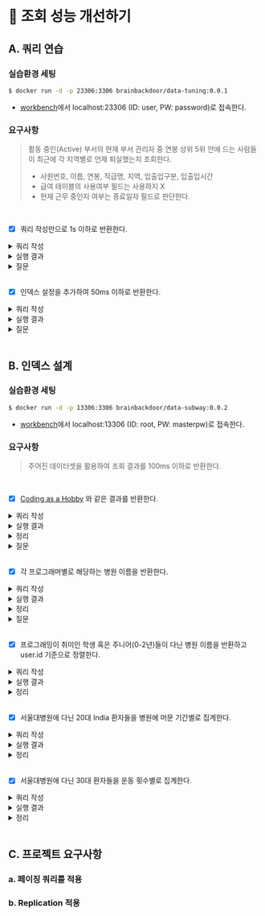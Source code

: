 # 🚀 조회 성능 개선하기

## A. 쿼리 연습

### 실습환경 세팅

```sh
$ docker run -d -p 23306:3306 brainbackdoor/data-tuning:0.0.1
```

- [workbench](https://www.mysql.com/products/workbench/)에서 localhost:23306 (ID: user, PW: password)로 접속한다.

### 요구사항

> 활동 중인(Active) 부서의 현재 부서 관리자 중 연봉 상위 5위 안에 드는 사람들이 최근에 각 지역별로 언제 퇴실했는지 조회한다.
> - 사원번호, 이름, 연봉, 직급명, 지역, 입출입구분, 입출입시간
> - 급여 테이블의 사용여부 필드는 사용하지 X
> - 현재 근무 중인지 여부는 종료일자 필드로 판단한다.

<br/>

- [x] 쿼리 작성만으로 1s 이하로 반환한다.

<details>
  <summary>쿼리 작성</summary>
  <br/>

  ```sql
  select 
      사원_top5.사원번호, 
      사원_top5.이름, 
      사원_top5.연봉, 
      사원_top5.직급명, 
      사원출입기록.입출입시간, 
      사원출입기록.지역, 
      사원출입기록.입출입구분
  from 
      사원출입기록
  join (
      select 
          사원.사원번호, 
          사원.이름, 
          급여.연봉,
          직급.직급명
      from 
          사원
      join 
          급여 on 사원.사원번호 = 급여.사원번호
      join 
          부서관리자 on 사원.사원번호 = 부서관리자.사원번호
      join
          직급 on 사원.사원번호 = 직급.사원번호
      join 
          부서 on 부서관리자.부서번호 = 부서.부서번호
      where 
          급여.종료일자 = '9999-01-01' and 
          부서관리자.종료일자 = '9999-01-01' and 
          직급.직급명 = 'Manager' and
          부서.비고 = 'active'
      order by 
          급여.연봉 desc
      limit 5
  ) as 사원_top5 on 사원출입기록.사원번호 = 사원_top5.사원번호
  where 
      사원출입기록.입출입구분 = 'O'
  order by 
      사원_top5.연봉 desc,
      사원출입기록.입출입시간 desc;
  ```

</details>

<details>
  <summary>실행 결과</summary>
  
  #### 소요 시간
  <p align="center">
    <img src="https://user-images.githubusercontent.com/50176238/137327316-03bd818c-65cb-478a-abf5-7da0ca112cf9.png">
  </p>

  #### 테이블 출력
  <p align="center">
    <img src="https://user-images.githubusercontent.com/50176238/137328626-5a7d8bfa-2b97-4979-a636-ab3d0741561f.png">
  </p>

  #### 실행 계획
  <p align="center">
    <img src="https://user-images.githubusercontent.com/50176238/137470893-7f02025f-97b2-462e-b504-97697e61e3e5.png">
  </p>
  <p align="center">
    <img src="https://user-images.githubusercontent.com/50176238/137478973-b4ca7918-8072-4f84-a5f6-122b309c9efe.png">
  </p>

</details>

<details>
  <summary>질문</summary>

  #### 1.
  문제에서 "~ `최근에` 각 지역별로 언제 퇴실했는지 조회한다."라고 돼있는데요.<br/>
  이 뜻은 입출입시간을 기준으로 내림차순 정렬하라는 걸까요?<br/>
  현재는 이렇게 작성되어 있는데, 검프의 생각이 궁금합니다!<br/>

  #### 2.
  강의 자료의 정답과 비교하면, 테이블의 입출입시간이 맞지 않는데요.<br/>
  혹시 쿼리가 틀린 건가 고민하다 정답의 값이 있긴 한 건지 먼저 확인해야겠다 싶어 `사원번호 110039`를 기준으로 조회해봤습니다.<br/>
  
  ```sql
  select *
  from 사원출입기록
  where 사원번호 = 110039;
  ```
  <br/>
  
  테이블은 아래처럼 출력됐어요.<br/>
  정답에 있는 입출입시간 값(e.g. 2020-09-06)이 아예 없었습니다.<br/>
  저만 그런가 싶어 몇몇 크루들한테 물어봤는데, 저와 같은 경우도 있고 아닌 경우도 있더라구요 😵‍💫<br/>
  검프는 결과가 똑같이 나오나요??<br/>

  <p align="center">
    <img src="https://user-images.githubusercontent.com/50176238/137324185-7e567174-9ac5-474c-81b4-cc30af339fda.png">
  </p>

</details>

<br/>
    
- [x] 인덱스 설정을 추가하여 50ms 이하로 반환한다.

<details>
  <summary>쿼리 작성</summary>
  <br/>

  ```sql
  create index `idx_사원번호` on 사원출입기록 (사원번호);
  ```

</details>

<details>
  <summary>실행 결과</summary>

  #### 소요 시간
  <p align="center">
    <img src="https://user-images.githubusercontent.com/50176238/137478470-80ab4752-3c1a-453a-9857-f8675409350c.png">
  </p>

  #### 실행 계획
  <p align="center">
    <img src="https://user-images.githubusercontent.com/50176238/137478764-52e8b000-e8c3-490a-ad5f-07448b087bb4.png">
  </p>
  <p align="center">
    <img src="https://user-images.githubusercontent.com/50176238/137478881-ddc20dec-d35d-42ef-b2b3-cbd71ca6abba.png">
  </p>

</details>

<details>
  <summary>질문</summary>
  <br/>

  기존에는 `사원출입기록`에 아래처럼 인덱스가 걸려 있어, 조인을 할 때 Full Table Scan이 발생했습니다.<br/>

  <p align="center">
    <img src="https://user-images.githubusercontent.com/50176238/137479229-248f8549-9c51-475a-9c30-b31a74857efa.png">  
  </p>
  <br/>

  그래서 Full Table Scan을 해결하려 (사원번호)로 인덱스를 걸었는데요.<br/>
  그리고 실행 시간을 확인하니 67-70ms 정도는 나오는데, 50ms 이하로는 안 나오더라구요 🥲<br/>
  다른 곳도 개선할 수 있는 부분이 있을까 싶어 여기저기 찾아보고 인덱스를 걸어봤는데요.<br/>
  오히려 실행 시간이 늘어나는 경우도 있고, 딱히 나아지지 않았습니다 😂<br/>
  검프는 어디에 인덱스를 추가해줬나요? 혹시 제가 놓친 게 있을까요??<br/>

</details>

<br/>

## B. 인덱스 설계

### 실습환경 세팅

```sh
$ docker run -d -p 13306:3306 brainbackdoor/data-subway:0.0.2
```

- [workbench](https://www.mysql.com/products/workbench/)에서 localhost:13306 (ID: root, PW: masterpw)로 접속한다.

### 요구사항

> 주어진 데이터셋을 활용하여 조회 결과를 100ms 이하로 반환한다.

<br/>

- [x] [Coding as a  Hobby](https://insights.stackoverflow.com/survey/2018#developer-profile-_-coding-as-a-hobby) 와 같은 결과를 반환한다.

<details>
  <summary>쿼리 작성</summary>
  <br/>

  ```sql
  select
    hobby,
    round((count(member_id) / (select count(member_id) from programmer where member_id is not null)) * 100, 1) as 'percentage'
  from
    programmer
  where
    member_id is not null
  group by
    hobby
  order by
    null;
  ```

</details>

<details>
  <summary>실행 결과</summary>
  
  #### 소요 시간
  <p align="center">
    <img src="https://user-images.githubusercontent.com/50176238/137529337-42f6b5d1-1c74-4b94-a123-38161f28bcda.png">
  </p>

  #### 테이블 출력
  <p align="center">
    <img src="https://user-images.githubusercontent.com/50176238/137529718-b2a57cd5-ceab-4062-8e22-d2e8251bae3c.png">  
  </p>

  #### 실행 계획
  <p align="center">
    <img src="https://user-images.githubusercontent.com/50176238/137529544-39ce68bc-e50f-44c6-be8d-bb91826e6947.png">
  </p>
  <p align="center">
    <img src="https://user-images.githubusercontent.com/50176238/137529464-2ee49e78-75a8-4577-829b-58b6087139cd.png">
  </p>

</details>

<details>
  <summary>정리</summary>

  #### 1.
  먼저, `programmer`에 어떤 인덱스가 있는지 확인했다. 처음에는 아무 인덱스도 없었다.

  ```sql
  show index from programmer;
  ```
  <br/>
  
  <p align="center">
    <img src="https://user-images.githubusercontent.com/50176238/137531335-94b8cbdb-de70-47b6-9401-e89684082a4f.png">  
  </p>

  #### 2.
  인덱스를 추가하여 성능 개선을 하기 앞서, 기대하는 결과가 나오는 쿼리를 먼저 작성했다.
  
  ```sql
  select
    hobby,
    round((count(member_id) / (select count(member_id) from programmer)) * 100, 1) as 'percentage'
  from
    programmer
  group by
    hobby
  order by
    null;
  ```
  <br/>
  
  <p align="center">
    <img src="https://user-images.githubusercontent.com/50176238/137531449-d27172e0-e04b-49b0-8687-bbb9986c78c6.png">  
  </p>
  <p align="center">
    <img src="https://user-images.githubusercontent.com/50176238/137531515-04c1a93d-765d-45b2-911b-5202c693a20c.png">  
  </p>

  #### 3.
  다음으로, 인덱스를 추가했다.<br/>
  커버링 인덱스를 사용해서 성능을 개선시키고 싶었다.<br/>
  인덱스를 어떻게 설계해야 할까 고민하다, `member_id`가 `null`인 레코드가 몇 개 있는 것을 발견했다.<br/>
  이와 `hobby` 컬럼을 묶어 인덱스를 추가하면, `where`와 `group by`를 적절하게 활용해서 커버링 인덱스로 쓸 수 있을 거라 생각했다.<br/>

  ```sql
  create index `idx_member_id_hobby` on programmer (member_id, hobby);

  select
    hobby,
    round((count(member_id) / (select count(member_id) from programmer where member_id is not null)) * 100, 1) as 'percentage'
  from
    programmer
  where
    member_id is not null
  group by
    hobby
  order by
    null;
  ```

  #### 4.
  예상대로 커버링 인덱스로 활용됐다.<br/>
  인덱스가 없을 때보다는 성능이 많이 개선됐다. 그러나, 요구사항인 100ms 이하의 쿼리는 아니었다.<br/>
  
  <p align="center">
    <img src="https://user-images.githubusercontent.com/50176238/137531740-3ede6a8e-e2d3-428e-b4b8-b27ccd54c793.png">  
  </p>
  <p align="center">
    <img src="https://user-images.githubusercontent.com/50176238/137532283-6ffcbebc-a7ff-414b-a9e6-68dd5a15bca1.png">  
  </p>
  <p align="center">
    <img src="https://user-images.githubusercontent.com/50176238/137531815-0ff9594e-3b2c-4a9a-9400-5a871aa1129f.png">  
  </p>
  
  #### 5.
  어떻게 성능을 더 높일 수 있을까 고민하다, `programmer`에 PK가 없다는 걸 깨달았다.<br/>
  혹시나 싶어서 테이블에 PK를 지정했다.<br/>
  결과적으로 100ms 이하의 쿼리를 만들 수 있었다.<br/>

  ```sql
  alter table programmer
  add primary key(id);
  ```
  <br/>
 
  <p align="center">
    <img src="https://user-images.githubusercontent.com/50176238/137529337-42f6b5d1-1c74-4b94-a123-38161f28bcda.png">
  </p>
  <p align="center">
    <img src="https://user-images.githubusercontent.com/50176238/137532093-6b1380e2-3560-48f0-bff3-d8a19151e4cd.png">  
  </p>

</details>

<details>
  <summary>질문</summary>
  <br/>

  커버링 인덱스로 성능을 개선시키는 건 이해했는데, PK를 지정했을 때 성능이 더 개선되는 이유가 궁금합니다.<br/>
  실행 계획을 보면, PK를 추가했을 때 읽는 레코드 양도 늘어나는데 말이죠 🤔<br/>
  검프는 왜 이런지 알고 있나요??<br/>

</details>

<br/>

- [x] 각 프로그래머별로 해당하는 병원 이름을 반환한다.

<details>
  <summary>쿼리 작성</summary>
  <br/>

  ```sql
  select
    programmer.id as '프로그래머',
    hospital.name as '병원명'
  from
    programmer
  join
    covid on programmer.id = covid.programmer_id
  join
    hospital on hospital.id = covid.hospital_id;
  ```
</details>

<details>
  <summary>실행 결과</summary>

  #### 소요 시간
  <p align="center">
    <img src="https://user-images.githubusercontent.com/50176238/137592807-c607c411-b1a0-4515-9cdb-1180ce4cf478.png">  
  </p>

  #### 테이블 출력
  <p align="center">
    <img src="https://user-images.githubusercontent.com/50176238/137590083-131594fb-61c8-4103-baec-f62c37f0c4fd.png">
  </p>

  #### 실행 계획
  <p align="center">
    <img src="https://user-images.githubusercontent.com/50176238/137592818-972d76d4-3e45-47fe-9a38-591436d05935.png">  
  </p>
  <p align="center">
    <img src="https://user-images.githubusercontent.com/50176238/137592854-33bf0f40-be0c-4395-afcf-a35be9d4394f.png">  
  </p>

</details>

<details>
  <summary>정리</summary>

  #### 1.
  우선, `programmer`, `covid`, `hospital`에 PK를 추가했다.
  
  ```sql
  alter table programmer
  add primary key(id);

  alter table covid
  add primary key(id);

  alter table hospital
  add primary key(id);
  ```

  #### 2.
  쿼리를 작성하고, 실행 결과를 확인했다.<br/>
  테이블이 기대대로 출력되고, 소요 시간도 요구사항을 충족했다.<br/>

  <p align="center">
    <img src="https://user-images.githubusercontent.com/50176238/137590083-131594fb-61c8-4103-baec-f62c37f0c4fd.png">
  </p>
  <p align="center">
    <img src="https://user-images.githubusercontent.com/50176238/137590168-4ad53151-2fb3-4316-b020-6965e5af3bfe.png">  
  </p>
  <br/>

  이어서 실행 계획도 확인했다.<br/>
  이때, `covid`는 Full Table Scan 중이었다.<br/>

  <p align="center">
    <img src="https://user-images.githubusercontent.com/50176238/137590251-a33216a9-1fe4-4eb4-8e32-2426ba1f6ba0.png">  
  </p>
  <p align="center">
    <img src="https://user-images.githubusercontent.com/50176238/137590560-230f67bd-ebaf-4eec-9e18-2c8cc461f19e.png">  
  </p>

  #### 3.
  `covid`의 Full Table Scan을 개선하고 싶었다.<br/>
  그래서 인덱스를 걸어줬다.<br/>

  ```sql
  create index `idx_programmer_id_hospital_id` on covid (programmer_id, hospital_id);
  ```

  #### 4.
  다시 실행 결과와 실행 계획을 확인했다.<br/>
  딱히 소요 시간이 나아지지는 않았고, 오히려 조금 더 늘어났다.<br/>
  대신 `covid`의 Full Table Scan이 없어지고, 커버링 인덱스를 사용하게 됐다.<br/>
  하지만 이번에는 `programmer`가 Full Table Scan을 하게 됐다.<br/>
  `programmer`는 커버링 인덱스를 활용하고 있어 Index Range/Full Scan을 할 것이라 예상했는데 아니었다.<br/>
  
  <p align="center">
    <img src="https://user-images.githubusercontent.com/50176238/137592807-c607c411-b1a0-4515-9cdb-1180ce4cf478.png">  
  </p>
  <p align="center">
    <img src="https://user-images.githubusercontent.com/50176238/137592818-972d76d4-3e45-47fe-9a38-591436d05935.png">  
  </p>
  <p align="center">
    <img src="https://user-images.githubusercontent.com/50176238/137592854-33bf0f40-be0c-4395-afcf-a35be9d4394f.png">  
  </p>
  <br/>

  #### 5.
  소요 시간을 더 개선하고 싶어 `hospital`의 name에 Unique 제약조건도 걸어봤는데, 별로 나아지지 않았다.<br/>
  (기존에 `hospital`의 name 타입이 text로 되어 있어 varchar로 변경하고 제약조건을 추가했다.)<br/>
  결과적으로 100ms 이하의 쿼리이긴 하니깐, 여기까지 실험을 진행하고 마쳤다.<br/>

</details>

<details>
  <summary>질문</summary>
  <br/>

  커버링 인덱스가 적용되고 있는데도 Full Table Scan을 하는 이유는 무엇일까요??<br/>
  커버링 인덱스는 인덱스만으로도 결과를 도출할 수 있어 디스크까지 접근하지 않는다고 이해하고 있는데, 제가 놓친 부분이 있을까요?<br/>
</details>

<br/>

- [x] 프로그래밍이 취미인 학생 혹은 주니어(0-2년)들이 다닌 병원 이름을 반환하고 user.id 기준으로 정렬한다.

<details>
  <summary>쿼리 작성</summary>
  <br/>

  ```sql
  select
    programmer.id as '프로그래머',
          hospital.name as '병원명'
  from
    hospital
  join
    covid on hospital.id = covid.hospital_id
  join
    programmer on covid.id = programmer.id
  where
    programmer.hobby = 'Yes' and
    (
        programmer.dev_type = 'Student' or
        programmer.years_coding = '0-2 years'
      )
  order by
    programmer.id;
  ```
</details>

<details>
  <summary>실행 결과</summary>

  #### 소요 시간
  <p align="center">
    <img src="https://user-images.githubusercontent.com/50176238/137594833-a548a132-fcaa-4e85-b6e4-304219389151.png">  
  </p>

  #### 테이블 출력
  <p align="center">
    <img src="https://user-images.githubusercontent.com/50176238/137594863-c8eefcfa-7b0e-4df8-a074-dd0f4dd2122c.png">
  </p>

  #### 실행 계획
  <p align="center">
    <img src="https://user-images.githubusercontent.com/50176238/137594881-63b46bdd-3aa2-4478-897e-82a48ce9d462.png">  
  </p>
  <p align="center">
    <img src="https://user-images.githubusercontent.com/50176238/137594907-19d9e3ce-6504-428a-b6e1-baf09d2c2463.png">  
  </p>
</details>

<details>
  <summary>정리</summary>
  
  #### 1.
  이전 문제의 쿼리를 이용할 수 있을 것 같아, 이를 활용해서 쿼리를 작성했다.<br/>
  근데 성능이 생각보다 좋지는 않았다.<br/>
  
  ```sql
  select
    programmer.id as '프로그래머',
          hospital.name as '병원명'
  from
    programmer
  join
    covid on programmer.id = covid.programmer_id
  join
    hospital on hospital.id = covid.hospital_id
  where
    programmer.hobby = 'Yes' and
    (
        programmer.dev_type = 'Student' or
        programmer.years_coding = '0-2 years'
      )
  order by
    programmer.id;
  ```
  <br/>
  
  <p align="center">
    <img src="https://user-images.githubusercontent.com/50176238/137594960-1fd151dd-0baf-4e51-8ac3-afa0836e8786.png">  
  </p>
  
  #### 2.
  어떻게 개선해야 하나 고민하다, 모수 테이블을 변경해서 랜덤 액세스를 줄여야겠다고 생각했다.<br/>
  결과는 성공적이었다! 인덱스를 추가하는 것보다 성능이 크게 개선됐다.<br/>
  
  ```sql
  select
    programmer.id as '프로그래머',
    hospital.name as '병원명'
  from
    hospital
  join
    covid on hospital.id = covid.hospital_id
  join
    programmer on covid.id = programmer.id
  where
    programmer.hobby = 'Yes' and
    (
      programmer.dev_type = 'Student' or
      programmer.years_coding = '0-2 years'
    )
  order by
    programmer.id;
  ```
  <br/>
  
  <p align="center">
    <img src="https://user-images.githubusercontent.com/50176238/137595156-aa4fac8c-d475-4662-bdcf-a51ec3d12a21.png">  
  </p>

  #### 3.
  한편 실행 계획을 살펴보면 `programmer`가 Full Table Scan을 하고 있고, 커버링 인덱스를 사용하는 테이블이 없었다.<br/>

  <p align="center">
    <img src="https://user-images.githubusercontent.com/50176238/137595208-136773dd-e550-40bc-a01a-143e9a3d9b8c.png">  
  </p>
  <p align="center">
    <img src="https://user-images.githubusercontent.com/50176238/137595229-fd294f80-626d-4e17-8a53-0ac0284d2e22.png">  
  </p>

  #### 4.
  그래서 `programmer`에 인덱스를 추가했다. 이때, 커버링 인덱스가 적용되게 만들었다.<br/>
  다만 `programmer`의 dev_type 타입이 text여서 인덱스를 생성할 수 없었다.<br/>
  따라서, 해당 컬럼을 제외하고 인덱스를 걸었다.<br/>

  ```sql
  create index `idx_hobby_years_coding_id` on programmer (hobby, years_coding, id);
  ```
  <br/>
  
  실행 결과와 실행 계획이 만족스럽게 나왔다 🙌<br/>
  
  <p align="center">
    <img src="https://user-images.githubusercontent.com/50176238/137595422-bf234cbe-c9ce-4f08-bddd-203af8d24242.png">  
  </p>
  <p align="center">
    <img src="https://user-images.githubusercontent.com/50176238/137595433-4a3ffdcb-3157-4531-9a91-b27ce5e50a03.png">  
  </p>
  <p align="center">
    <img src="https://user-images.githubusercontent.com/50176238/137595446-9cf8d15f-a6f0-4d62-b70b-615738f47c1d.png">  
  </p>

</details>

<br/>

- [x] 서울대병원에 다닌 20대 India 환자들을 병원에 머문 기간별로 집계한다.

<details>
  <summary>쿼리 작성</summary>
  <br/>

  ```sql
  select
    covid.stay as '입원 기간',
    count(covid.stay) as '인원수'
  from
    hospital
  join
    covid on hospital.id = covid.hospital_id
  join
    programmer on covid.programmer_id = programmer.id
  join
    member on programmer.member_id = member.id
  where
    programmer.country = 'India' and
    hospital.name = '서울대병원' and
    member.age between 20 and 29
  group by
    covid.stay
  order by
    null;
  ```

</details>

<details>
  <summary>실행 결과</summary>

  #### 소요 시간
  <p align="center">
    <img src="https://user-images.githubusercontent.com/50176238/137596728-25777f08-8656-47a2-8fee-dd294842634a.png">  
  </p>
  
  #### 테이블 출력
  <p align="center">
    <img src="https://user-images.githubusercontent.com/50176238/137596858-d329b670-79a3-4b5b-8476-7fc17bab9ce7.png">  
  </p>

  #### 실행 계획
  <p align="center">
    <img src="https://user-images.githubusercontent.com/50176238/137596736-d85ddaf2-0163-473c-9170-db8fe0c9fcd9.png">  
  </p>
  <p align="center">
    <img src="https://user-images.githubusercontent.com/50176238/137596765-4a9b063d-29c8-411f-9d28-aca956d0e7a1.png">  
  </p>

</details>

<details>
  <summary>정리</summary>
  
  #### 1.
  쿼리를 작성하고, 실행 시간과 실행 계획을 확인했다.<br/>

  ```sql
  select
    covid.stay as '입원 기간',
    count(covid.stay) as '인원수'
  from
    hospital
  join
    covid on hospital.id = covid.hospital_id
  join
    programmer on covid.programmer_id = programmer.id
  join
    member on programmer.member_id = member.id
  where
    programmer.country = 'India' and
    hospital.name = '서울대병원' and
    member.age between 20 and 29
  group by
    covid.stay
  order by
    null;
  ```
  <br/>
  
  <p align="center">
    <img src="https://user-images.githubusercontent.com/50176238/137596447-ef832dc6-2dfc-4adc-8ea7-2668a231c2da.png">  
  </p>
  <p align="center">
    <img src="https://user-images.githubusercontent.com/50176238/137596461-27065aa1-4006-47f1-a08a-6501e5a2bc4e.png">  
  </p>
  <p align="center">
    <img src="https://user-images.githubusercontent.com/50176238/137596469-4232d5ed-7bee-41aa-8486-180a4bc3a331.png">  
  </p>
  
  #### 2.
  인덱스가 PK만 있는 상태에서는 100ms 이하의 쿼리를 만들 수 없었다.<br/>
  그래서 인덱스를 FK 기준으로 추가했다.<br/>

  ```sql
  create index `idx_member_id_country` on programmer (member_id, country);
  create index `idx_hospital_id_programmer_id` on covid (hospital_id, programmer_id);
  ```
  <br/>
  
  이어서 실행 결과와 실행 계획을 확인했다.<br/>
  
  <p align="center">
    <img src="https://user-images.githubusercontent.com/50176238/137596589-ac15516e-2956-431f-9ab7-9c472568268b.png">  
  </p>
  <p align="center">
    <img src="https://user-images.githubusercontent.com/50176238/137596626-9704b093-ea81-4e82-94b6-fc21bf90bc9a.png">  
  </p>
  <p align="center">
    <img src="https://user-images.githubusercontent.com/50176238/137596616-134b104c-11c0-4436-a1d6-8b744bed1652.png">  
  </p>
  
  #### 3.
  `hospital`의 Full Table Scan을 없앨 수 있는 방법이 없을까 고민했다.<br/>
  한번 name 컬럼에 인덱스를 걸어봤고, 결과는 성공적이었다.<br/>

  ```sql
  create index `idx_name` on hospital (name);
  ```
  <br/>
  
  실행 시간도 빨라졌고, 실행 계획도 원하는 모습으로 나타났다.<br/>
  
  <p align="center">
    <img src="https://user-images.githubusercontent.com/50176238/137596728-25777f08-8656-47a2-8fee-dd294842634a.png">  
  </p>
  <p align="center">
    <img src="https://user-images.githubusercontent.com/50176238/137596736-d85ddaf2-0163-473c-9170-db8fe0c9fcd9.png">  
  </p>
  <p align="center">
    <img src="https://user-images.githubusercontent.com/50176238/137596765-4a9b063d-29c8-411f-9d28-aca956d0e7a1.png">  
  </p>

</details>

<br/>  

- [x] 서울대병원에 다닌 30대 환자들을 운동 횟수별로 집계한다.

<details>
  <summary>쿼리 작성</summary>
  <br/>

  ```sql
  select
      programmer.exercise as '운동 횟수',
      count(programmer.exercise) as '인원수'
  from
      hospital
  join
      covid on hospital.id = covid.hospital_id
  join
      programmer on covid.programmer_id = programmer.id
  join
      member on programmer.member_id = member.id
  where
      hospital.name = '서울대병원' and 
      member.age between 30 and 39
  group by
      programmer.exercise
  order by
      null;
  ```

</details>

<details>
  <summary>실행 결과</summary>

  #### 소요 시간

  #### 테이블 출력

  #### 실행 계획

</details>

<details>
  <summary>정리</summary>

  #### 1.
  앞선 문제와 동일하게 쿼리를 작성하고, 실행 결과와 실행 계획을 확인했다.<br/>

  ```sql
  select
      programmer.exercise as '운동 횟수',
      count(programmer.exercise) as '인원수'
  from
      hospital
  join
      covid on hospital.id = covid.hospital_id
  join
      programmer on covid.programmer_id = programmer.id
  join
      member on programmer.member_id = member.id
  where
      hospital.name = '서울대병원' and 
      member.age between 30 and 39
  group by
      programmer.exercise
  order by
      null;
  ```
  <br/>

  <p align="center">
    <img src="https://user-images.githubusercontent.com/50176238/137597062-53b9f2dd-0b90-44a3-a64f-9d4c08733099.png">  
  </p>
  <p align="center">
    <img src="https://user-images.githubusercontent.com/50176238/137597069-0499340d-17e8-4ddb-b653-c1c86d6c0b96.png">  
  </p>
  <p align="center">
    <img src="https://user-images.githubusercontent.com/50176238/137597081-a7877f0a-869d-4206-9cf6-7cef785e6d29.png">  
  </p>

  #### 2.
  역시 100ms 초과의 쿼리였다.<br/>
  인덱스를 추가해야겠다고 생각했고, FK를 기준으로 걸어줬다.<br/>

  ```sql
  create index `idx_member_id` on programmer (member_id);
  create index `idx_hospital_id_programmer_id` on covid (hospital_id, programmer_id);
  ```
  <br/>
  
  그리고 실행 시간과 실행 계획을 확인했다.<br/>
  인덱스의 효과가 컸다. 성능이 많이 개선됐다.<br/>
  
  <p align="center">
    <img src="https://user-images.githubusercontent.com/50176238/137597202-d5448426-bb93-4be6-8179-03f68d0461ff.png">  
  </p>
  <p align="center">
    <img src="https://user-images.githubusercontent.com/50176238/137597210-abf8b0ed-3c78-4a48-badd-60fedcec45e7.png">  
  </p>
  <p align="center">
    <img src="https://user-images.githubusercontent.com/50176238/137597221-0736e6e8-7b00-4d66-b43e-b916cc3e216d.png">  
  </p>

  #### 3.
  이번에도 `hospital`의 Full Table Scan을 없애고 싶었다.<br/>
  그래서 또 name 컬럼에 인덱스를 걸어서 해결했다.<br/>
  
  ```sql
  create index `idx_name` on hospital (name);
  ```
  <br/>
  
  커버링 인덱스로 성능을 더 개선시킬 수 있었다! 🥳<br/>

  <p align="center">
    <img src="https://user-images.githubusercontent.com/50176238/137597298-ef67c74e-d136-4e07-b47e-8c85ea2cf2c9.png">  
  </p>
  <p align="center">
    <img src="https://user-images.githubusercontent.com/50176238/137597311-ff2e2792-28a6-4b91-9d17-6e26aac7fd15.png">  
  </p>
  <p align="center">
    <img src="https://user-images.githubusercontent.com/50176238/137597333-a99930c8-1a73-4d93-94e9-e4c4916a3ae3.png">  
  </p>

</details>

<br/>

## C. 프로젝트 요구사항

### a. 페이징 쿼리를 적용

### b. Replication 적용
